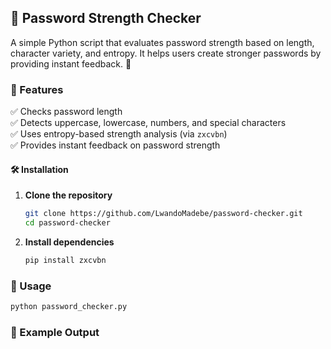 ## 🔐 Password Strength Checker

A simple Python script that evaluates password strength based on length, character variety, and entropy. It helps users create stronger passwords by providing instant feedback. 🚀

### 📌 Features
✅ Checks password length  
✅ Detects uppercase, lowercase, numbers, and special characters  
✅ Uses entropy-based strength analysis (via `zxcvbn`)  
✅ Provides instant feedback on password strength  

#### 🛠 Installation
1. **Clone the repository**  
   ```sh
   git clone https://github.com/LwandoMadebe/password-checker.git
   cd password-checker
2. **Install dependencies**
   ```sh
   pip install zxcvbn

### 🚀 Usage
```sh
python password_checker.py
```
### 📜 Example Output
